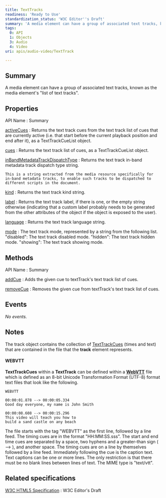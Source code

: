 ```yaml
---
title: TextTracks
readiness: 'Ready to Use'
standardization_status: 'W3C Editor''s Draft'
summary: 'A media element can have a group of associated text tracks, known as the media element''s &quot;list of text tracks&quot;.'
tags:
  0: API
  1: Objects
  3: Audio
  4: Video
uri: apis/audio-video/TextTrack

---
```

## <span>Summary</span>

A media element can have a group of associated text tracks, known as the media element's &quot;list of text tracks&quot;.

## <span>Properties</span>

API Name
:   Summary

[activeCues](/apis/audio-video/TextTrack/activeCues)
:   Returns the text track cues from the text track list of cues that are currently active (i.e. that start before the current playback position and end after it), as a TextTrackCueList object.

[cues](/apis/audio-video/TextTrack/cues)
:   Returns the text track list of cues, as a TextTrackCueList object.

[inBandMetadataTrackDispatchType](/apis/audio-video/TextTrack/inBandMetadataTrackDispatchType)
:   Returns the text track in-band metadata track dispatch type string.

    This is a string extracted from the media resource specifically for in-band metadata tracks, to enable such tracks to be dispatched to different scripts in the document.

[kind](/apis/audio-video/TextTrack/kind)
:   Returns the text track kind string.

[label](/apis/audio-video/TextTrack/label)
:   Returns the text track label, if there is one, or the empty string otherwise (indicating that a custom label probably needs to be generated from the other attributes of the object if the object is exposed to the user).

[language](/apis/audio-video/TextTrack/language)
:   Returns the text track language string.

[mode](/apis/audio-video/TextTrack/mode)
:   The text track mode, represented by a string from the following list. "disabled": The text track disabled mode. "hidden": The text track hidden mode. "showing": The text track showing mode.

## <span>Methods</span>

API Name
:   Summary

[addCue](/apis/audio-video/TextTrack/addCue)
:   Adds the given cue to textTrack's text track list of cues.

[removeCue](/apis/audio-video/TextTrack/removeCue)
:   Removes the given cue from textTrack's text track list of cues.

## <span>Events</span>

*No events.*

## <span>Notes</span>

The track object contains the collection of [TextTrackCues](/apis/audio-video/TextTrackCue) (times and text) that are contained in the file that the **track** element represents.

#### <span>WEBVTT</span>

**TextTrackCues** within a **TextTrack** can be defined within a **[WebVTT](http://dev.w3.org/html5/webvtt/#dfnReturnLink-1)** file which is defined as an 8-bit Unicode Transformation Format (UTF-8) format text files that look like the following.

    WEBVTT

    00:00:01.878 --> 00:00:05.334
    Good day everyone, my name is John Smith

    00:00:08.608 --> 00:00:15.296
    This video will teach you how to
    build a sand castle on any beach

The file starts with the tag "WEBVTT" as the first line, followed by a line feed. The timing cues are in the format "HH:MM:SS.sss". The start and end time cues are separated by a space, two hyphens and a greater-than sign ( --\> ), and another space. The timing cues are on a line by themselves followed by a line feed. Immediately following the cue is the caption text. Text captions can be one or more lines. The only restriction is that there must be no blank lines between lines of text. The MIME type is "text/vtt".

## <span>Related specifications</span>

[W3C HTML5 Specification](http://dev.w3.org/html5/spec/single-page.html)
:   W3C Editor's Draft
